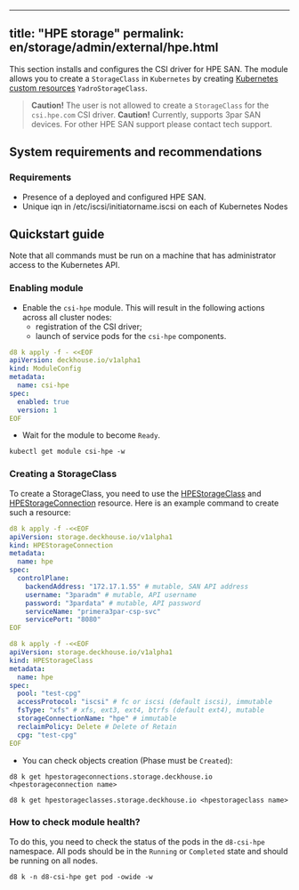  ---
title: "HPE storage"
permalink: en/storage/admin/external/hpe.html
---
This section installs and configures the CSI driver for HPE SAN. The module allows you to create a `StorageClass` in `Kubernetes` by creating [Kubernetes custom resources](./cr.html#yadrostorageclass) `YadroStorageClass`.

> **Caution!** The user is not allowed to create a `StorageClass` for the `csi.hpe.com` CSI driver.
> **Caution!** Currently, supports 3par SAN devices. For other HPE SAN support please contact tech support.

## System requirements and recommendations

### Requirements

- Presence of a deployed and configured HPE SAN.
- Unique iqn in /etc/iscsi/initiatorname.iscsi on each of Kubernetes Nodes

## Quickstart guide

Note that all commands must be run on a machine that has administrator access to the Kubernetes API.

### Enabling module

- Enable the `csi-hpe` module. This will result in the following actions across all cluster nodes:
  - registration of the CSI driver;
  - launch of service pods for the `csi-hpe` components.

```yaml
d8 k apply -f - <<EOF
apiVersion: deckhouse.io/v1alpha1
kind: ModuleConfig
metadata:
  name: csi-hpe
spec:
  enabled: true
  version: 1
EOF
```

- Wait for the module to become `Ready`.

```shell
kubectl get module csi-hpe -w
```

### Creating a StorageClass

To create a StorageClass, you need to use the [HPEStorageClass](./cr.html#hpestorageclass) and [HPEStorageConnection](./cr.html#hpestorageconnection) resource. Here is an example command to create such a resource:

```yaml
d8 k apply -f -<<EOF
apiVersion: storage.deckhouse.io/v1alpha1
kind: HPEStorageConnection
metadata:
  name: hpe
spec:
  controlPlane:
    backendAddress: "172.17.1.55" # mutable, SAN API address
    username: "3paradm" # mutable, API username
    password: "3pardata" # mutable, API password
    serviceName: "primera3par-csp-svc"
    servicePort: "8080"
EOF
```

```yaml
d8 k apply -f -<<EOF
apiVersion: storage.deckhouse.io/v1alpha1
kind: HPEStorageClass
metadata:
  name: hpe
spec:
  pool: "test-cpg"
  accessProtocol: "iscsi" # fc or iscsi (default iscsi), immutable
  fsType: "xfs" # xfs, ext3, ext4, btrfs (default ext4), mutable
  storageConnectionName: "hpe" # immutable
  reclaimPolicy: Delete # Delete of Retain
  cpg: "test-cpg"
EOF
```

- You can check objects creation (Phase must be `Created`):

```shell
d8 k get hpestorageconnections.storage.deckhouse.io <hpestorageconnection name>
```

```shell
d8 k get hpestorageclasses.storage.deckhouse.io <hpestorageclass name>
```

### How to check module health?

To do this, you need to check the status of the pods in the `d8-csi-hpe` namespace. All pods should be in the `Running` or `Completed` state and should be running on all nodes.

```shell
d8 k -n d8-csi-hpe get pod -owide -w
```
